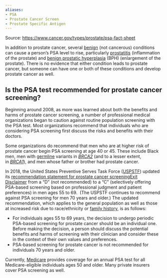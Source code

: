 ```yaml
---
aliases:
- PSA
- Prostate Cancer Screen
- Prostate Specific Antigen
---
```

Source: https://www.cancer.gov/types/prostate/psa-fact-sheet


In addition to prostate cancer, several [benign](https://www.cancer.gov/Common/PopUps/popDefinition.aspx?id=CDR0000045614&version=Patient&language=en) (not cancerous) conditions can cause a person’s PSA level to rise, particularly [prostatitis](https://www.cancer.gov/Common/PopUps/popDefinition.aspx?id=CDR0000257216&version=Patient&language=en) (inflammation of the prostate) and [benign prostatic hyperplasia](https://www.cancer.gov/Common/PopUps/popDefinition.aspx?id=CDR0000046509&version=Patient&language=en) (BPH) (enlargement of the prostate). There is no evidence that either condition leads to prostate cancer, but someone can have one or both of these conditions and develop prostate cancer as well.

## Is the PSA test recommended for prostate cancer screening?

Beginning around 2008, as more was learned about both the benefits and harms of prostate cancer screening, a number of professional medical organizations began to caution against routine population screening with the PSA test. Most organizations recommend that individuals who are considering PSA screening first discuss the risks and benefits with their doctors. 

Some organizations do recommend that men who are at higher risk of prostate cancer begin PSA screening at age 40 or 45. These include Black men, men with [germline](https://www.cancer.gov/Common/PopUps/popDefinition.aspx?id=CDR0000460154&version=Patient&language=en) variants in _[BRCA2](https://www.cancer.gov/Common/PopUps/popDefinition.aspx?id=CDR0000046742&version=Patient&language=en)_ (and to a lesser extent, in _[BRCA1](https://www.cancer.gov/Common/PopUps/popDefinition.aspx?id=CDR0000046047&version=Patient&language=en)_), and men whose father or brother had prostate cancer.

In 2018, the United States Preventive Serves Task Force ([USPSTF](https://www.cancer.gov/Common/PopUps/popDefinition.aspx?id=CDR0000753860&version=Patient&language=en)) updated its [recommendation statement for prostate cancer screening](https://www.uspreventiveservicestaskforce.org/uspstf/recommendation/prostate-cancer-screening)[Exit Disclaimer](https://www.cancer.gov/policies/linking "Exit Disclaimer") from a “D” (not recommended) to a “C” (selectively offering PSA-based screening based on professional judgment and patient preferences) in men ages 55 to 69.  (The USPSTF continues to recommend against PSA screening for men 70 years and older.) The updated recommendation, which applies to the general population as well as those at increased risk due to race/ethnicity or [family history](https://www.cancer.gov/Common/PopUps/popDefinition.aspx?id=CDR0000302456&version=Patient&language=en), is as follows:

- For individuals ages 55 to 69 years, the decision to undergo periodic PSA-based screening for prostate cancer should be an individual one. Before making the decision, a person should discuss the potential benefits and harms of screening with their clinician and consider these in the context of their own values and preferences. 
- PSA-based screening for prostate cancer is not recommended for individuals 70 years and older. 

Currently, [Medicare](https://www.cancer.gov/Common/PopUps/popDefinition.aspx?id=CDR0000640052&version=Patient&language=en) provides coverage for an annual PSA test for all Medicare-eligible individuals ages 50 and older. Many private insurers cover PSA screening as well.
